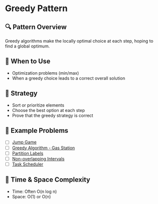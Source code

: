 # Greedy Pattern

## 🔍 Pattern Overview

Greedy algorithms make the locally optimal choice at each step, hoping to find a global optimum.

## 📘 When to Use

- Optimization problems (min/max)
- When a greedy choice leads to a correct overall solution

## 🧠 Strategy

- Sort or prioritize elements
- Choose the best option at each step
- Prove that the greedy strategy is correct

## 📌 Example Problems

- [ ] [Jump Game](https://leetcode.com/problems/jump-game/)
- [ ] [Greedy Algorithm - Gas Station](https://leetcode.com/problems/gas-station/)
- [ ] [Partition Labels](https://leetcode.com/problems/partition-labels/)
- [ ] [Non-overlapping Intervals](https://leetcode.com/problems/non-overlapping-intervals/)
- [ ] [Task Scheduler](https://leetcode.com/problems/task-scheduler/)

## 🧵 Time & Space Complexity

- Time: Often O(n log n)
- Space: O(1) or O(n)
